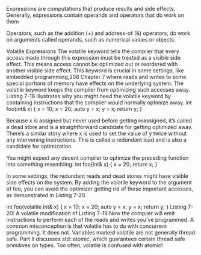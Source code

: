 Expressions are computations that produce results and side effects. Generally,
expressions contain operands and operators
that do work on them

Operators, such as the addition (+) and address-of (&) operators, do work
on arguments called operands, such as numerical values or objects.


Volatile Expressions
The volatile keyword tells the compiler that every access made through
this expression must be treated as a visible side effect. This means access
cannot be optimized out or reordered with another visible side effect.
This keyword is crucial in some settings, like embedded programming,208 Chapter 7
where reads and writes to some special portions of memory have effects
on the underlying system. The volatile keyword keeps the compiler from
optimizing such accesses away. Listing 7-18 illustrates why you might need
the volatile keyword by containing instructions that the compiler would
normally optimize away.
int foo(int& x) {
x = 10;
x = 20;
auto y = x;
y = x;
return y;
}


Because x is assigned but never used before getting reassigned, it’s
called a dead store and is a straightforward candidate for getting optimized away. There’s a similar story where x is used to set the value of y twice without any intervening instructions. This is called a redundant load and is also a candidate for optimization.

You might expect any decent compiler to optimize the preceding function into something resembling:
int foo(int& x) {
x = 20;
return x;
}

In some settings, the redundant reads and dead stores might have visible side effects on the system. By adding the volatile keyword to the argument of foo, you can avoid the optimizer getting rid of these important accesses, as demonstrated in Listing 7-20.

int foo(volatile int& x) {
x = 10;
x = 20;
auto y = x;
y = x;
return y;
}
Listing 7-20: A volatile modification of Listing 7-18
Now the compiler will emit instructions to perform each of the reads
and writes you’ve programmed.
A common misconception is that volatile has to do with concurrent
programming. It does not. Variables marked volatile are not generally
thread safe. Part II discusses std::atomic, which guarantees certain thread
safe primitives on types. Too often, volatile is confused with atomic!
